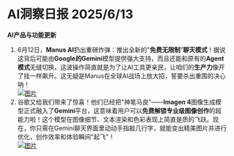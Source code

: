 # AI洞察日报 2025/6/13

**AI产品与功能更新**
1.  6月12日，**Manus AI**扔出重磅炸弹：推出全新的"**免费无限制**”**聊天模式**！据说这背后可能由**Google的Gemini**模型提供强大支持，而且还能和原有的**Agent模式**无缝切换，这波操作简直就是为了让AI工具更亲民，让咱们的**生产力**像开了挂一样飙升。这无疑是Manus在全球AI战场上放大招，誓要杀出重围的决心呐！
<br/> [![图片](https://pic.chinaz.com/picmap/202503061549552449_1.jpg "img")](https://pic.chinaz.com/picmap/202503061549552449_1.jpg) <br/>
2.  谷歌又给我们带来了惊喜！他们已经把"神笔马良”——**Imagen 4**图像生成模型正式融入了**Gemini**平台，这意味着用户可以**免费解锁专业级图像创作**的超能力啦！这个模型在图像细节、文本渲染和色彩表现上简直是质的飞跃。现在，你只需在Gemini聊天界面里动动手指敲几行字，就能变出精美图片并进行优化，创作效率和体验瞬间"起飞”！
<br/> [![图片](https://upload.chinaz.com/2025/0613/6388541074880002924267287.png "img")](https://upload.chinaz.com/2025/0613/6388541074880002924267287.png) <br/>